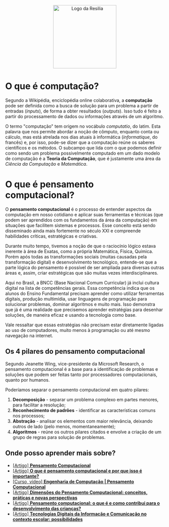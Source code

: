 <!-- VARIAVEIS -->
[pensamento-computacional-wikipedia]: https://pt.wikipedia.org/wiki/Pensamento_computacional
[pensamento-computacional-colegio-academia]: https://blog.academia.com.br/pensamento-computacional/
[bncc-tic]: http://basenacionalcomum.mec.gov.br/implementacao/praticas/caderno-de-praticas/aprofundamentos/193-tecnologias-digitais-da-informacao-e-comunicacao-no-contexto-escolar-possibilidades
[pensamento-computacional-happy-code-schoool]: https://happycodeschool.com/blog/o-que-e-pensamento-computacional-por-que-e-importante/ 
[dimensoes-pensamento-computacional-sbc]: https://sol.sbc.org.br/index.php/sbie/article/view/12902
[pensamento-computacional-univesp]: https://www.youtube.com/watch?v=J3JhWU4_H_Y&list=PLxI8Can9yAHdhRx3TIqX_B3C20ETZEV_V
<!-- FIM DAS VARIAVEIS -->

<p align="center">
    <img src="./assets/images/resilia_logo.png" alt="Logo da Resilia" width="200px">
</p>

# O que é computação?
Segundo a Wikipédia, enciclopédia online colaborativa, a **computação** pode ser definida como a busca de solução para um problema a partir de entradas (*inputs*), de forma a obter resultados (*outputs*). Isso tudo é feito a partir do processamento de dados ou informações através de um algoritmo.

O termo "computação" tem origem no vocábulo *computatio*, do latim. Esta palavra que nos permite abordar a noção de cômputo, enquanto conta ou cálculo, mas está atrelada nos dias atuais à informática (*informatique*, do francês) e, por isso, pode-se dizer que a computação reúne os saberes científicos e os métodos. O subcampo que lida com o que podemos definir como sendo um problema possivelmente computado em um dado modelo de computação é a **Teoria da Computação**, que é justamente uma área da *Ciência da Computação* e *Matemática*.



# O que é pensamento computacional?
O **pensamento computacional** é o processo de entender aspectos da computação em nosso cotidiano e aplicar suas ferramentas e técnicas (que podem ser aprendidos com os fundamentos da área da computação) em situações que facilitem sistemas e processos. Esse conceito está sendo disseminado ainda mais fortemente no século XXI e compreende habilidades críticas, estratégicas e criativas.

Durante muito tempo, tivemos a noção de que o raciocínio lógico estava inerente à área de Exatas, como a própria Matemática, Física, Química. Porém após todas as transformações sociais (muitas causadas pela transformação digital) e desenvolvimento tecnológico, entende-se que a parte lógica do pensamento é possível de ser ampliada para diversas outras áreas e, assim, criar estratégicas que são muitas vezes interdisciplinares.

Aqui no Brasil, a BNCC (Base Nacional Comum Curricular) já inclui cultura digital na lista de competências gerais. Essa competência indica que os alunos do Ensino Fundamental precisam aprender como utilizar ferramentas digitais, produção multimídia, usar linguagens de programação para solucionar problemas, dominar algoritmos e muito mais. Isso demonstra que já é uma realidade que precisemos aprender estratégias para desenhar soluções, de maneira eficaz e usando a tecnologia como base.

Vale ressaltar que essas estratégias não precisam estar diretamente ligadas ao uso de computadores, muito menos à programação ou até mesmo navegação na internet.

## Os 4 pilares do pensamento computacional
Segundo Jeanette Wing, vice-presidente da Microsoft Research, o pensamento computacional é a base para a identificação de problemas e soluções que podem ser feitas tanto por processadores computacionais, quanto por humanos.

Poderíamos separar o pensamento computacional em quatro pilares:

1. **Decomposição** - separar um problema complexo em partes menores, para facilitar a resolução;
2. **Reconhecimento de padrões** - identificar as características comuns nos processos;
3. **Abstração** - analisar os elementos com maior relevância, deixando outros de lado (pelo menos, momentaneamente);
4. **Algoritmos** - reúne os outros pilares citados e envolve a criação de um grupo de regras para solução de problemas.


## Onde posso aprender mais sobre?
- [[Artigo] **Pensamento Computacional**][pensamento-computacional-wikipedia]
- [[Artigo] **O que é pensamento computacional e por que isso é importante?**][pensamento-computacional-happy-code-schoool]
- [[Curso, vídeo] **Engenharia de Computação | Pensamento Computacional**][pensamento-computacional-univesp]
- [[Artigo] **Dimensões do Pensamento Computacional: conceitos, práticas e novas perspectivas**][dimensoes-pensamento-computacional-sbc]
- [[Artigo] **Pensamento computacional: o que é e como contribui para o desenvolvimento das crianças?**][pensamento-computacional-colegio-academia]
- [[Artigo] **Tecnologias Digitais da Informação e Comunicação no contexto escolar: possibilidades**][bncc-tic]